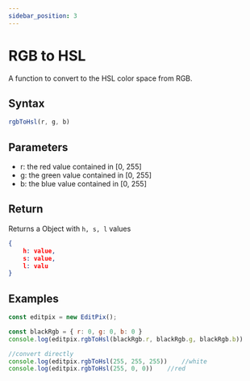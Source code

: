 ```yaml
---
sidebar_position: 3
---
```


# RGB to HSL

A function to convert to the HSL color space from RGB.

## Syntax

```jsx
rgbToHsl(r, g, b)
```

## Parameters

- r: the red value contained in [0, 255]
- g: the green value contained in [0, 255]
- b: the blue value contained in [0, 255]

## Return

Returns a Object with `h, s, l` values

```json
{
	h: value,
	s: value,
	l: valu
}
```

## Examples

```jsx
const editpix = new EditPix();

const blackRgb = { r: 0, g: 0, b: 0 }
console.log(editpix.rgbToHsl(blackRgb.r, blackRgb.g, blackRgb.b))

//convert directly
console.log(editpix.rgbToHsl(255, 255, 255))    //white
console.log(editpix.rgbToHsl(255, 0, 0))    //red
  
```